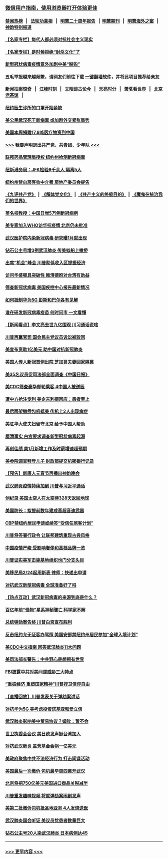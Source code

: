 ### [微信用户指南，使用浏览器打开体验更佳](https://github.com/gfw-breaker/banned-news1/blob/master/indexes/wechat-guide.md?t=0)
#### [禁闻热榜](热点新闻.md?t=0)  &nbsp;&nbsp;|&nbsp;&nbsp; [法轮功真相](https://github.com/gfw-breaker/truth/blob/master/README.md?t=0) &nbsp;&nbsp;|&nbsp;&nbsp; [明慧二十周年报告](https://github.com/gfw-breaker/mh-reports/blob/master/README.md?t=0) &nbsp;&nbsp;|&nbsp;&nbsp;[明慧期刊](https://github.com/gfw-breaker/mh-qikan) &nbsp;&nbsp;|&nbsp;&nbsp; [明慧海外之窗](https://github.com/gfw-breaker/mh-news/blob/master/README.md?t=0) &nbsp;&nbsp;|&nbsp;&nbsp; [神韵特别报道](https://github.com/gfw-breaker/mh-news/blob/master/shenyun.md?t=0)
#### [【名家专栏】每代人都必须对抗社会主义现实](../pages/nsc412/n11831412.md?t=02090933) 
#### [【名家专栏】是时候拒绝“封杀文化”了](../pages/nsc412/n11814093.md?t=02090933) 
#### [新型冠状病毒疫情意外加剧中美“脱钩”](../pages/nsc412/n11854475.md?t=02090933) 
#### 五毛举报越来越频繁，请网友们前往下载 [一键翻墙软件](https://github.com/gfw-breaker/ssr-accounts)，并将此项目推荐给亲友
#### [新闻拍案惊奇](https://github.com/gfw-breaker/banned-news1/blob/master/pages/link4.md) &nbsp;&nbsp;|&nbsp;&nbsp; [江峰时刻](https://github.com/gfw-breaker/banned-news1/blob/master/pages/link4.md) &nbsp;&nbsp;|&nbsp;&nbsp; [文昭谈古论今](https://github.com/gfw-breaker/banned-news1/blob/master/pages/link4.md) &nbsp;&nbsp;|&nbsp;&nbsp; [天亮时分](https://github.com/gfw-breaker/banned-news1/blob/master/pages/link4.md) &nbsp;&nbsp;|&nbsp;&nbsp; [萧茗看世界](https://github.com/gfw-breaker/banned-news1/blob/master/pages/link4.md) &nbsp;&nbsp;|&nbsp;&nbsp; [北京老茶馆](https://github.com/gfw-breaker/banned-news1/blob/master/pages/link4.md) &nbsp;&nbsp;|&nbsp;&nbsp; 
#### [纽约医生诊所的口罩开始紧缺](../pages/nsc412/n11853364.md?t=02090933) 
#### [美公民武汉死于新病毒 或加剧外交紧张局势](../pages/nsc412/n11854331.md?t=02090933) 
#### [美国本周捐赠17.8吨医疗物资到中国](../pages/nsc412/n11854269.md?t=02090933) 
#### [>>> 我要声明退出共产党、共青团、少年队 <<<](https://github.com/begood0513/goodnews/blob/master/quit/letter.md) 
#### [联邦药品管理局授权  纽约州检测新冠病毒](../pages/nsc412/n11853371.md?t=02090933) 
#### [纽新港务局：JFK检验6千余人  隔离5人](../pages/nsc412/n11853366.md?t=02090933) 
#### [纽约州禁向房客收中介费  房地产委员会提告](../pages/nsc412/n11853360.md?t=02090933) 
#### [《九评共产党》](https://github.com/begood0513/9ping.md/blob/master/README.md) &nbsp;|&nbsp; [《解体党文化》](../../../../jtdwh.md/blob/master/README.md)  &nbsp;|&nbsp; [《共产主义的终极目的》](../../../../gczydzjmd.md/blob/master/README.md) &nbsp;|&nbsp; [《魔鬼在统治我们的世界》](../../../../mgztzwmdsj.md/blob/master/README.md) 
#### [英名校教授：中国日增5万例新冠病例](../pages/nsc412/n11854174.md?t=02090933) 
#### [美专家加入WHO访华抗疫情 北京仍未批准](../pages/nsc412/n11854043.md?t=02090933) 
#### [武汉医护院内染新冠病毒 研究曝1月就出现](../pages/nsc412/n11852928.md?t=02090933) 
#### [钻石公主号增3例武汉肺炎 传美拟船上撤侨](../pages/nsc412/n11853240.md?t=02090933) 
#### [出席“机会”峰会 川普助低收入区提振经济](../pages/nsc412/n11853232.md?t=02090933) 
#### [访问华盛顿具突破性 赖清德盼对台湾有助益](../pages/nsc412/n11853129.md?t=02090933) 
#### [筛查新冠状病毒 美国疾控中心报告最新情况](../pages/nsc412/n11853070.md?t=02090933) 
#### [如何抵制华为5G 彭斯和巴尔各有见解](../pages/nsc412/n11852535.md?t=02090933) 
#### [谁在研发新冠病毒疫苗 何时问市 一文看懂](../pages/nsc412/n11852840.md?t=02090933) 
#### [【新闻看点】李文亮去世九亿围观 川习通话说啥](../pages/nsc412/n11852360.md?t=02090933) 
#### [川普再赢官司 国会民主党议员诉讼被驳回](../pages/nsc412/n11852287.md?t=02090933) 
#### [美宣布资助1亿美元 助中国对抗新冠肺炎](../pages/nsc412/n11852531.md?t=02090933) 
#### [美国人传人新冠首例出院 芝加哥夫妻回家隔离](../pages/nsc412/n11852452.md?t=02090933) 
#### [美35名议员促司法部全面调查《中国日报》](../pages/nsc412/n11852435.md?t=02090933) 
#### [美CDC筛查豪华邮轮乘客 4中国人被送医](../pages/nsc412/n11852085.md?t=02090933) 
#### [遭中方抢注专利 美企吉利德回应：患者至上](../pages/nsc412/n11852037.md?t=02090933) 
#### [最后两架撤侨包机抵美 传机上2人出现病症](../pages/nsc412/n11852173.md?t=02090933) 
#### [美驻华大使夫妇留守北京 给予中国人帮助](../pages/nsc412/n11852165.md?t=02090933) 
#### [厘清事实 白宫要求调查新型冠状病毒起源](../pages/nsc412/n11852106.md?t=02090933) 
#### [再创佳绩 美1月新增工作及时薪增速超预期](../pages/nsc412/n11852174.md?t=02090933) 
#### [美参院调查拜登儿子 财政部提交机密银行记录](../pages/nsc412/n11851808.md?t=02090933) 
#### [【预告】新唐人元宵节再播出神韵晚会](../pages/nsc412/n11843192.md?t=02090933) 
#### [武汉肺炎疫情持续加剧 川普与习近平通话](../pages/nsc412/n11851613.md?t=02090933) 
#### [创纪录 美国太空人在太空待328天返回地球](../pages/nsc412/n11851266.md?t=02090933) 
#### [美国防长：拟提前数年建成高超音速武器](../pages/nsc412/n11850959.md?t=02090933) 
#### [CBP禁纽约居民申请或续签“受信任旅客计划”](../pages/nsc412/n11850857.md?t=02090933) 
#### [川普将签署行政令 让联邦建筑重现古典风格](../pages/nsc412/n11850654.md?t=02090933) 
#### [中国疫情严峻 受影响奢侈和高档品牌一览](../pages/nsc412/n11850319.md?t=02090933) 
#### [川普证实美军击毙基地组织也门分支头目](../pages/nsc412/n11850383.md?t=02090933) 
#### [美移民局2/24起用新表 律师：快递出申请](../pages/nsc412/n11848220.md?t=02090933) 
#### [对抗武汉新型冠病毒 全球准备好了吗](../pages/nsc412/n11850142.md?t=02090933) 
#### [【热点互动】武汉新冠病毒的来源到底是什么？](../pages/nsc412/n11849749.md?t=02090933) 
#### [百亿年前“怪物”星系神秘骤亡 科学家不解](../pages/nsc412/n11849863.md?t=02090933) 
#### [总统弹劾案告终 川普白宫宣布胜利](../pages/nsc412/n11849985.md?t=02090933) 
#### [反击纽约允无证客办驾照  美国安部禁纽约州居民参加“全球入境计划”](../pages/nsc412/n11849828.md?t=02090933) 
#### [美CDC中文指南 回答武汉肺炎11大问题](../pages/nsc412/n11849703.md?t=02090933) 
#### [美司法部长警告：中共野心是想拥有世界](../pages/nsc412/n11849769.md?t=02090933) 
#### [FBI披露中共对美间谍威胁三大特点](../pages/nsc412/n11849700.md?t=02090933) 
#### [“重振经济 重塑国家精神”川普捍卫信仰自由](../pages/nsc412/n11849641.md?t=02090933) 
#### [【直播回放】川普发表关于弹劾案讲话](../pages/nsc412/n11849472.md?t=02090933) 
#### [对抗华为5G 美考虑投资诺基亚和爱立信](../pages/nsc412/n11849510.md?t=02090933) 
#### [武汉肺炎影响美中贸易协议？姆钦：暂不会](../pages/nsc412/n11849497.md?t=02090933) 
#### [世卫执委会会议 美日欧发声挺台湾加入](../pages/nsc412/n11849433.md?t=02090933) 
#### [对抗武汉肺炎 盖茨基金会捐一亿美元](../pages/nsc412/n11848953.md?t=02090933) 
#### [美政府聚焦中共不法经济行为 打击间谍活动](../pages/nsc412/n11849322.md?t=02090933) 
#### [美国最后一次撤侨 包机最早周四离开武汉](../pages/nsc412/n11849395.md?t=02090933) 
#### [北京将把750亿美元美国进口商品关税减半](../pages/nsc412/n11848896.md?t=02090933) 
#### [川普重发趣味视频 将就弹劾案闹剧发声](../pages/nsc412/n11848715.md?t=02090933) 
#### [美第二批撤侨包机抵圣地亚哥 4人发烧送医](../pages/nsc412/n11847923.md?t=02090933) 
#### [武汉肺炎国会听证 美议员忧患者数量巨大](../pages/nsc412/n11844851.md?t=02090933) 
#### [钻石公主号20人染武汉肺炎 日本病例达45](../pages/nsc412/n11847823.md?t=02090933) 

----
#### [ >>> 更早内容 <<< ](../indexes/nsc412-earlier.md)
